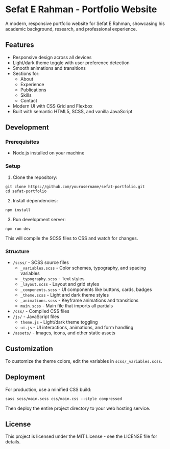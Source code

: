 # Sefat E Rahman - Portfolio Website

A modern, responsive portfolio website for Sefat E Rahman, showcasing his academic background, research, and professional experience.

## Features

- Responsive design across all devices
- Light/dark theme toggle with user preference detection
- Smooth animations and transitions
- Sections for:
  - About
  - Experience
  - Publications
  - Skills
  - Contact
- Modern UI with CSS Grid and Flexbox
- Built with semantic HTML5, SCSS, and vanilla JavaScript

## Development

### Prerequisites

- Node.js installed on your machine

### Setup

1. Clone the repository:
```
git clone https://github.com/yourusername/sefat-portfolio.git
cd sefat-portfolio
```

2. Install dependencies:
```
npm install
```

3. Run development server:
```
npm run dev
```

This will compile the SCSS files to CSS and watch for changes.

### Structure

- `/scss/` - SCSS source files
  - `_variables.scss` - Color schemes, typography, and spacing variables
  - `_typography.scss` - Text styles
  - `_layout.scss` - Layout and grid styles
  - `_components.scss` - UI components like buttons, cards, badges
  - `_theme.scss` - Light and dark theme styles
  - `_animations.scss` - Keyframe animations and transitions
  - `main.scss` - Main file that imports all partials
- `/css/` - Compiled CSS files
- `/js/` - JavaScript files
  - `theme.js` - Light/dark theme toggling
  - `ui.js` - UI interactions, animations, and form handling
- `/assets/` - Images, icons, and other static assets

## Customization

To customize the theme colors, edit the variables in `scss/_variables.scss`.

## Deployment

For production, use a minified CSS build:

```
sass scss/main.scss css/main.css --style compressed
```

Then deploy the entire project directory to your web hosting service.

## License

This project is licensed under the MIT License - see the LICENSE file for details. 